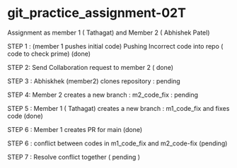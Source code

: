 # git_practice_assignment-02T
Assignment as member 1 ( Tathagat) and Member 2 ( Abhishek Patel)


STEP 1 : (member 1 pushes initial code) Pushing Incorrect code into repo ( code to check prime) (done)

STEP 2: Send Collaboration request to member 2 ( done)

STEP 3  : Abhiskhek (member2) clones repository : pending 

STEP 4:   Member 2 creates a new branch : m2_code_fix : pending 

STEP 5 : Member 1 ( Tathagat) creates a new branch : m1_code_fix and fixes code (done)

STEP 6 : Member 1 creates PR for main (done)

STEP 6 : conflict between codes in m1_code_fix and m2_code-fix (pending)

STEP 7 : Resolve conflict together ( pending )
